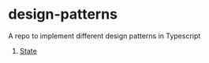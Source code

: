 # design-patterns
A repo to implement different design patterns in Typescript

1. [State](./state/index.ts)
